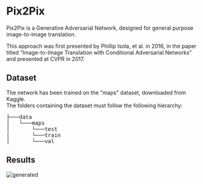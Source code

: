 # Pix2Pix
Pix2Pix is a Generative Adversarial Network, designed for general purpose image-to-image translation.

This approach was first presented by Phillip Isola, et al. in 2016, in the paper titled “Image-to-Image Translation with Conditional Adversarial Networks” and presented at CVPR in 2017.

## Dataset
The network has been trained on the "maps" dataset, downloaded from Kaggle.  
The folders containing the dataset must follow the following hierarchy:

<pre>
├───data  
│   └───maps  
│       └───test
|       └───train
│       └───val
</pre>

## Results
<img src="C:\Users\Mema\Desktop\DATA SCIENCE\DeepLearning\exam_project\pytorch-pix2pix\generata.png"  title="generated">